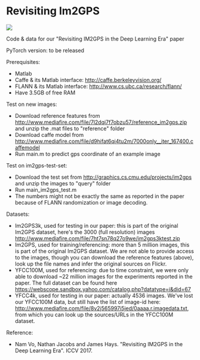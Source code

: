 # Revisiting Im2GPS

![](https://lugiavn.github.io/gatech/revisitingim2gps_iccv2017/pipeline.png "")

Code & data for our "Revisiting IM2GPS in the Deep Learning Era" paper

PyTorch version: to be released

Prerequisites:
- Matlab
- Caffe & its Matlab interface: http://caffe.berkeleyvision.org/
- FLANN & its Matlab interface: http://www.cs.ubc.ca/research/flann/
- Have 3.5GB of free RAM

Test on new images:
- Download reference features from http://www.mediafire.com/file/7l2dqi7f7obzu57/reference_im2gps.zip and unzip the .mat files to "reference" folder
- Download caffe model from http://www.mediafire.com/file/d9hifat6qi4tu2m/7000only__iter_167400.caffemodel
- Run main.m to predict gps coordinate of an example image

Test on im2gps-test-set:
- Download the test set from http://graphics.cs.cmu.edu/projects/im2gps and unzip the images to "query" folder
- Run main_im2gps_test.m
- The numbers might not be exactly the same as reported in the paper because of FLANN randomization or image decoding.

Datasets:
- Im2GPS3k, used for testing in our paper: this is part of the original Im2GPS dataset, here's the 3000 (full resolution) images http://www.mediafire.com/file/7ht7sn78q27o9we/im2gps3ktest.zip
- Im2GPS, used for training/referencing: more than 5 million images, this is part of the original Im2GPS dataset. We are not able to provide access to the images, though you can download the reference features (above), look up the file names and infer the original sources on Flickr.
- YFCC100M, used for referencing: due to time constraint, we were only able to download ~22 million images for the experiments reported in the paper. The full dataset can be found here https://webscope.sandbox.yahoo.com/catalog.php?datatype=i&did=67
- YFCC4k, used for testing in our paper: actually 4536 images. We've lost our YFCC100M data, but still have the list of image-id here: http://www.mediafire.com/file/8v2j565997i5jed/0aaaa.r.imagedata.txt, from which you can look up the sources/URLs in the YFCC100M dataset.

Reference:
- Nam Vo, Nathan Jacobs and James Hays. "Revisiting IM2GPS in the Deep Learning Era". ICCV 2017.

















